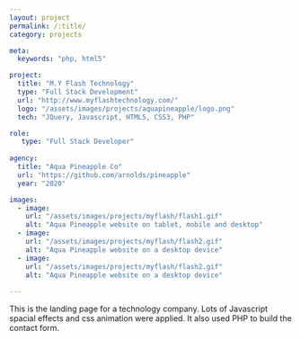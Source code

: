 ```yaml
---
layout: project
permalink: /:title/
category: projects

meta:
  keywords: "php, html5"

project:
  title: "M.Y Flash Technology"
  type: "Full Stack Development"
  url: "http://www.myflashtechnology.com/"
  logo: "/assets/images/projects/aquapineapple/logo.png"
  tech: "JQuery, Javascript, HTML5, CSS3, PHP"

role:
   type: "Full Stack Developer"
   
agency:
  title: "Aqua Pineapple Co"
  url: "https://github.com/arnolds/pineapple"
  year: "2020"

images:
  - image:
    url: "/assets/images/projects/myflash/flash1.gif"
    alt: "Aqua Pineapple website on tablet, mobile and desktop"
  - image:
    url: "/assets/images/projects/myflash/flash2.gif"
    alt: "Aqua Pineapple website on a desktop device"
  - image:
    url: "/assets/images/projects/myflash/flash2.gif"
    alt: "Aqua Pineapple website on a desktop device"
  
---
```

<p>This is the landing page for a technology company. Lots of Javascript spacial effects and css animation were applied.
It also used PHP to build the contact form.</p>
